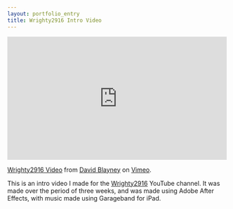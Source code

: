 ```yaml
---
layout: portfolio_entry
title: Wrighty2916 Intro Video
---
```


<iframe src="http://player.vimeo.com/video/59899425" width="500" height="281" frameborder="0"></iframe> <p><a href="http://vimeo.com/59899425">Wrighty2916 Video</a> from <a href="http://vimeo.com/davblayn">David Blayney</a> on <a href="http://vimeo.com">Vimeo</a>.</p>

This is an intro video I made for the [Wrighty2916](http://youtube.com/wrighty2916) YouTube channel. It was made over the period of three weeks, and was made using Adobe After Effects, with music made using Garageband for iPad.
